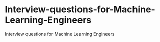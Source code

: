 # Interview-questions-for-Machine-Learning-Engineers
Interview questions for Machine Learning Engineers
